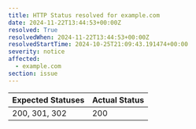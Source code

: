 ```yaml
---
title: HTTP Status resolved for example.com
date: 2024-11-22T13:44:53+00:00Z
resolved: True
resolvedWhen: 2024-11-22T13:44:53+00:00Z
resolvedStartTime: 2024-10-25T21:09:43.191474+00:00
severity: notice
affected:
  - example.com
section: issue
---
```


| Expected Statuses | Actual Status  |
|-------------------|----------------|
| 200, 301, 302 | 200 |

